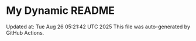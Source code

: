 # My Dynamic README
Updated at: Tue Aug 26 05:21:42 UTC 2025
This file was auto-generated by GitHub Actions.
